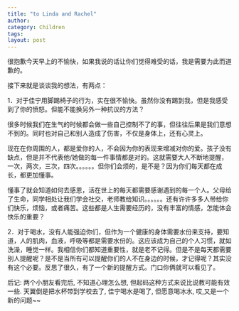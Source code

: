 ```yaml
---
title: "to Linda and Rachel"
author:
category: Children
tags: 
layout: post
---
```

很抱歉今天早上的不愉快，如果我说的话让你们觉得难受的话，我是需要为此而道歉的。

接下来就是谈谈我的想法，有两点：

1．对于佳宁用脚踢椅子的行为，实在很不愉快。虽然你没有踢到我，但是我感受到了你的愤怒。但能不能换另外一种抗议的方法？

很多时候我们在生气的时候都会做一些自己控制不了的事，但往往后果是我们意想不到的。同时也对自己和别人造成了伤害，不仅是身体上，还有心灵上。

现在在你周围的人，都是爱你的人，不会因为你的表现来增减对你的爱。孩子没有缺点，但是并不代表他/她做的每一件事情都是对的。这就需要大人不断地提醒，一次，两次，三次，四次。。。。。。但你们会烦的，是不是？因为你们每天都在成长，都更加懂事。

懂事了就会知道如何去感恩，活在世上的每天都需要感谢遇到的每一个人。父母给了生命，同学相处让我们学会社交，老师教给知识。。。。。。还有许许多多人带给你们快乐，烦恼，或者痛苦。这些都是人生需要经历的，没有丰富的情感，怎能体会快乐的重要？

2．对于喝水，没有人能强迫你们，但作为一个健康的身体需要水份来支持，要知道，人的肌肉，血液，呼吸等都是需要水份的。这应该成为自己的个人习惯，就如洗澡，睡觉一样。我相信你们都知道重要性，就是老不记得。但是不是每天都需要别人提醒呢？是不是当所有可以提醒你们的人不在身边的时候，才记得呢？其实没有这个必要。反思了很久，有了一个新的提醒方式。门口你俩就可以看见了。

后记: 两个小朋友看完后, 不知道心理怎么想, 但起码这种方式来说比说教可能有效一些. 天翼倒是把水杯带到学校去了, 佳宁喝水是喝了, 但愿意喝冰水, 哎,又是一个新的问题~~

